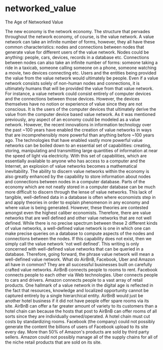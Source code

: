 # networked_value
The Age of Networked Value

The new economy is the network economy. The structure that pervades throughout the network economy, of course, is the value network. A value network can take an infinite number of forms, however, they all have these common characteristics: nodes and connections between nodes that generate value for different users of the value network. Nodes could be anything: people, cars, devices, records in a database etc. Connections between nodes can also take an infinite number of forms: someone taking a ride in a taxicab, someone calling someone on a phone, someone watching a movie, two devices connecting etc. Users and the entities being provided the value from the value network would ultimately be people. Even if a value network consists solely of non-human nodes and connections, it is ultimately humans that will be provided the value from that value network. For instance, a value network could consist entirely of computer devices and the connections between those devices. However, the devices themselves have no notion or experience of value since they are not conscious. It is the users of the computer devices that ultimately derive the value from the computer device based value network.
As it was mentioned previously, any aspect of an economy could be modeled as a value network. However, the recent innovations in information technology over the past ~100 years have enabled the creation of value networks in ways that are incomprehensibly more powerful than anything before ~100 years ago. The technologies that have enabled vastly more powerful value networks can be boiled down to an essential set of capabilities: creating, storing, manipulating and transmitting large quantities of information at near the speed of light via electricity. With this set of capabilities, which are essentially available to anyone who has access to a computer and the Internet, an explosion of value networks becomes a mathematical inevitability. The ability to discern value networks within the economy is also greatly enhanced by the capability to store information about nodes and connections between nodes in a computer database. Parts of the economy which are not neatly stored in a computer database can be much more difficult to discern through the lense of value networks. This lack of tangible, well-defined data in a database is often where economists step in and apply theories in order to explain phenomenon in any economy and where value is being generated. However, these theories are contested amongst even the highest caliber economists. Therefore, there are value networks that are well defined and other value networks that are not well defined. While there is no precise spectrum between these 2 different kinds of value networks, a well-defined value network is one in which one can make precise queries on a database to compute aspects of the nodes and connections between the nodes. If this capability does not exist, then we simply call the value network 'not well defined'. This writing is only concerned with well-defined value networks that can be queried in a database. Therefore, going forward, the phrase value network will mean a well-defined value network.
What do AirBnB, Facebook, Uber and Amazon all have in common? They are all successful businesses built on carefully crafted value networks. AirBnB connects people to rooms to rent. Facebook connects people to each other via Web technologies. Uber connects people to cars and drivers. Amazon connects people to a vast array of retail products. One hallmark of a value network in the digital age is reflected in the fact that resources, knowledge and localized opportunity cannot be captured entirely by a single hierarchical entity. AirBnB would just be another hotel business if it did not have people offer spare rooms via its site. AirBnB can offer a far greater amount of variety to its customers than a hotel chain can because the hosts that post to AirBnB can offer rooms of all sorts since they are individually owned/operated. A hotel chain must cut costs by standardizing rooms. Facebook (the company) could not possibly generate the content the billions of users of Facebook upload to its site every day. More than 50% of Amazon's products are sold by third party sellers. Amazon could not possibly manage all of the supply chains for all of the niche retail products that are sold on its site. 
